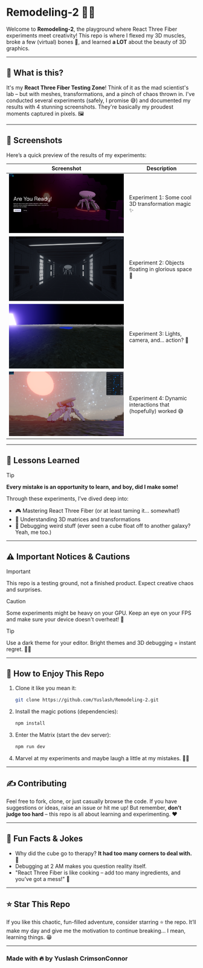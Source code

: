 # Remodeling-2 🚀🎨

Welcome to **Remodeling-2**, the playground where React Three Fiber experiments meet creativity! This repo is where I flexed my 3D muscles, broke a few (virtual) bones 🦴, and learned **a LOT** about the beauty of 3D graphics. 

---

## 🌟 What is this?

It's my **React Three Fiber Testing Zone**! Think of it as the mad scientist's lab – but with meshes, transformations, and a pinch of chaos thrown in. I've conducted several experiments (safely, I promise 😅) and documented my results with 4 stunning screenshots. They're basically my proudest moments captured in pixels. 🖼️

---

## 📸 Screenshots

Here’s a quick preview of the results of my experiments:

| Screenshot | Description |
|------------|-------------|
| ![Screenshot 1](./screenshots/screenshot1.png) | Experiment 1: Some cool 3D transformation magic ✨ |
| ![Screenshot 2](./screenshots/screenshot2.png) | Experiment 2: Objects floating in glorious space 🚀 |
| ![Screenshot 3](./screenshots/screenshot3.png) | Experiment 3: Lights, camera, and... action? 🎥 |
| ![Screenshot 4](./screenshots/screenshot4.png) | Experiment 4: Dynamic interactions that (hopefully) worked 😅 |

---

## 🧪 Lessons Learned

>[!TIP] 
>**Every mistake is an opportunity to learn, and boy, did I make some!**

Through these experiments, I’ve dived deep into:

- 🎮 Mastering React Three Fiber (or at least taming it... somewhat!)
- 📐 Understanding 3D matrices and transformations
- 🤖 Debugging weird stuff (ever seen a cube float off to another galaxy? Yeah, me too.)

---

## ⚠️ Important Notices & Cautions

>[!IMPORTANT] 
>This repo is a testing ground, not a finished product. Expect creative chaos and surprises. 

>[!CAUTION]
>Some experiments might be heavy on your GPU. Keep an eye on your FPS and make sure your device doesn't overheat! 🥵

>[!TIP] 
>Use a dark theme for your editor. Bright themes and 3D debugging = instant regret. 😵‍💫

---

## 🎉 How to Enjoy This Repo

1. Clone it like you mean it:
   ```bash
   git clone https://github.com/Yuslash/Remodeling-2.git
   ```
2. Install the magic potions (dependencies):
   ```bash
   npm install
   ```
3. Enter the Matrix (start the dev server):
   ```bash
   npm run dev
   ```
4. Marvel at my experiments and maybe laugh a little at my mistakes. 🤷‍♂️

---

## ✍️ Contributing

Feel free to fork, clone, or just casually browse the code. If you have suggestions or ideas, raise an issue or hit me up! But remember, **don’t judge too hard** – this repo is all about learning and experimenting. ❤️

---

## 🧹 Fun Facts & Jokes

- Why did the cube go to therapy? **It had too many corners to deal with.** 🤣
- Debugging at 2 AM makes you question reality itself. 
- "React Three Fiber is like cooking – add too many ingredients, and you’ve got a mess!" 🍳

---

## ⭐️ Star This Repo

If you like this chaotic, fun-filled adventure, consider starring ⭐ the repo. It’ll make my day and give me the motivation to continue breaking… I mean, learning things. 😁

---

### Made with 🔥 by **Yuslash CrimsonConnor** 

